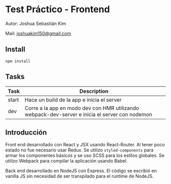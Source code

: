 # Test  Práctico  -  Frontend

Autor: Joshua Sebastián Kim

Mail: joshuakim150@gmail.com

## Install

`npm install`

## Tasks

|Task|Description|
|---|---|
|start|Hace un build de la app e inicia el server|
|dev|Corre a la app en modo dev con HMR utilizando webpack-dev-server e inicia el server con nodemon|

## Introducción

Front end desarrollado con React y JSX usando React-Router. Al tener poco estado no fue necesario usar Redux. Se utilizo `styled-components` para armar los componentes básicos y se uso SCSS para los estilos globales. Se utilizo Webpack para compilar la aplicación usando Babel.

Back end desarrollado en NodeJS con Express. El código se escribió en vanilla JS sin necesidad de ser transpilado para el runtime de NodeJS.

